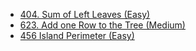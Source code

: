 - [404. Sum of Left Leaves (Easy)](../Year/2024/April/404_Sum_Of_Left_Leaves_(Easy).cpp)
- [623. Add one Row to the Tree (Medium)](../Year/2024/April/623_Add_One_Row_To_Tree_(Medium).cpp)
- [456 Island Perimeter (Easy)](../Year/2024/April/456_Island_Perimeter_(Easy).cpp)